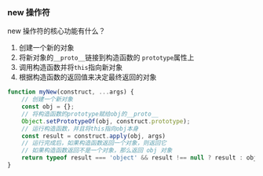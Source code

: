 ### new 操作符

new 操作符的核心功能有什么？
1. 创建一个新的对象
2. 将新对象的`__proto__`链接到构造函数的 `prototype`属性上
3. 调用构造函数并将`this`指向新对象
4. 根据构造函数的返回值来决定最终返回的对象

```js
function myNew(construct, ...args) {
    // 创建一个新对象
    const obj = {};
    // 将构造函数的prototype赋给obj的__proto__
    Object.setPrototypeOf(obj, construct.prototype);
    // 运行构造函数，并且将this指向obj本身
    const result = construct.apply(obj, args)
    // 运行完成后，如果构造函数返回一个对象，则返回它
    // 如果构造函数返回不是一个对象，那么返回 obj 对象
    return typeof result === 'object' && result !== null ? result : obj;
}
```

